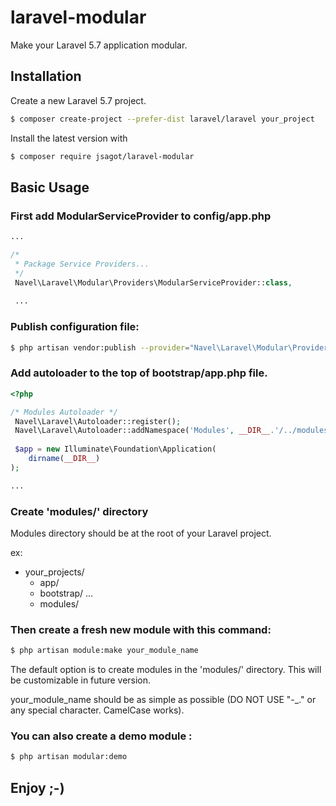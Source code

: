 # laravel-modular
Make your Laravel 5.7 application modular.

## Installation
Create a new Laravel 5.7 project.

```bash
$ composer create-project --prefer-dist laravel/laravel your_project
```

Install the latest version with

```bash
$ composer require jsagot/laravel-modular
```

## Basic Usage

### First add ModularServiceProvider to config/app.php

```php
...

/*
 * Package Service Providers...
 */
 Navel\Laravel\Modular\Providers\ModularServiceProvider::class,
 
 ...
```

### Publish configuration file:

```bash
$ php artisan vendor:publish --provider="Navel\Laravel\Modular\Providers\ModularServiceProvider" --tag="modular.config"
```

### Add autoloader to the top of bootstrap/app.php file.

```php
<?php

/* Modules Autoloader */
 Navel\Laravel\Autoloader::register();
 Navel\Laravel\Autoloader::addNamespace('Modules', __DIR__.'/../modules');
 
 $app = new Illuminate\Foundation\Application(
    dirname(__DIR__)
);

...

```

### Create 'modules/' directory

Modules directory should be at the root of your Laravel project.

ex:

+ your_projects/
  + app/
  + bootstrap/
  ...
  + modules/

### Then create a fresh new module with this command:

```bash
$ php artisan module:make your_module_name
```

The default option is to create modules in the 'modules/' directory. This will be customizable in future version.

your_module_name should be as simple as possible (DO NOT USE "-_." or any special character. CamelCase works).

### You can also create a demo module :


```bash
$ php artisan modular:demo
```
## Enjoy ;-)
